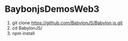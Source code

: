 # BaybonjsDemosWeb3


1) git clone https://github.com/BabylonJS/Babylon.js.git
2) cd BabylonJS/
3) npm install